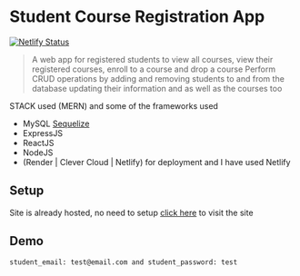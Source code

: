 # Student Course Registration App

[![Netlify Status](https://api.netlify.com/api/v1/badges/0046ff95-c08b-4a1a-b686-2c32a498e6ea/deploy-status)](https://app.netlify.com/sites/student-registration-system-uofc/deploys)

> A web app for registered students to view all courses, view their registered courses, enroll to a course and drop a course
> Perform CRUD operations by adding and removing students to and from the database updating their information and as well as the courses too

STACK used (MERN) and some of the frameworks used

- MySQL [Sequelize](https://sequelize.org/api/v6/identifiers)
- ExpressJS
- ReactJS
- NodeJS
- (Render | Clever Cloud | Netlify) for deployment and I have used Netlify

## Setup

Site is already hosted, no need to setup
[click here](https://student-registration-system-uofc.netlify.app/) to visit the site

## Demo
```
student_email: test@email.com and student_password: test
```
